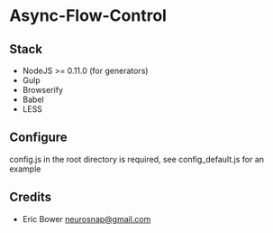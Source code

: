 Async-Flow-Control
==================

Stack
-----

* NodeJS >= 0.11.0 (for generators)
* Gulp
* Browserify
* Babel
* LESS

Configure
---------

config.js in the root directory is required, see config_default.js for an example

Credits
-------

* Eric Bower <neurosnap@gmail.com>

